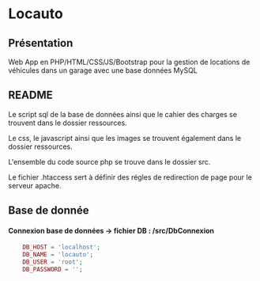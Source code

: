 # Locauto
## Présentation
Web App en PHP/HTML/CSS/JS/Bootstrap pour la gestion de locations de véhicules dans un garage avec une base données MySQL

## README
Le script sql de la base de données ainsi que le cahier des charges se trouvent dans le dossier ressources.

Le css, le javascript ainsi que les images se trouvent également dans le dossier ressources.

L'ensemble du code source php se trouve dans le dossier src.

Le fichier .htaccess sert à définir des régles de redirection de page pour le serveur apache.

## Base de donnée
#### Connexion base de données -> fichier DB : /src/DbConnexion
```php
    DB_HOST = 'localhost';
    DB_NAME = 'locauto';
    DB_USER = 'root';
    DB_PASSWORD = '';
```